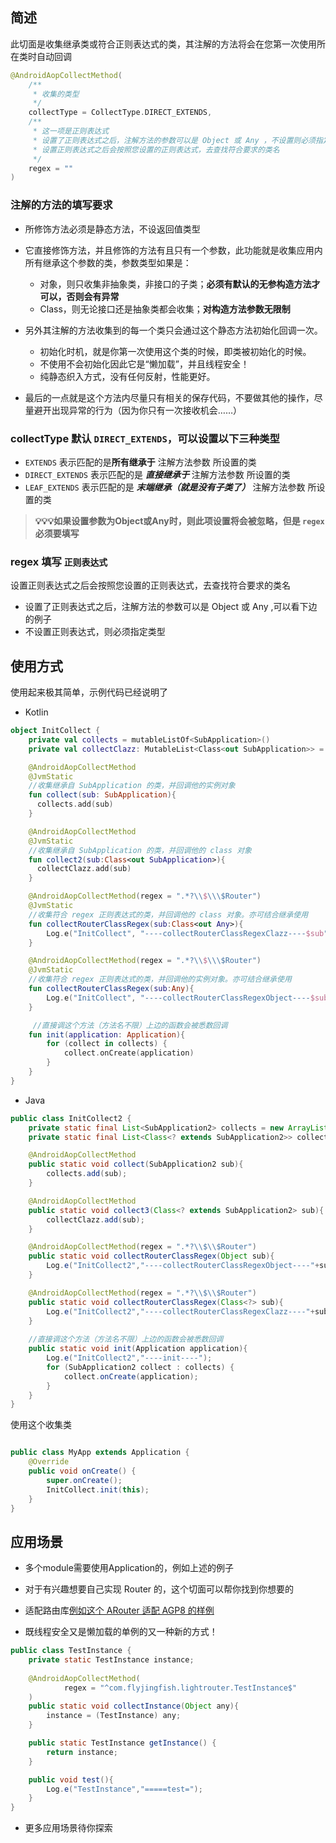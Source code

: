 ## 简述


此切面是收集继承类或符合正则表达式的类，其注解的方法将会在您第一次使用所在类时自动回调

```kotlin
@AndroidAopCollectMethod(
    /**
     * 收集的类型
     */
    collectType = CollectType.DIRECT_EXTENDS,
    /**
     * 这一项是正则表达式
     * 设置了正则表达式之后，注解方法的参数可以是 Object 或 Any ，不设置则必须指定类型
     * 设置正则表达式之后会按照您设置的正则表达式，去查找符合要求的类名
     */
    regex = ""
)
```





### 注解的方法的填写要求

- 所修饰方法必须是静态方法，不设返回值类型

- 它直接修饰方法，并且修饰的方法有且只有一个参数，此功能就是收集应用内所有继承这个参数的类，参数类型如果是：
    - 对象，则只收集非抽象类，非接口的子类；**必须有默认的无参构造方法才可以，否则会有异常**
    - Class，则无论接口还是抽象类都会收集；**对构造方法参数无限制**

- 另外其注解的方法收集到的每一个类只会通过这个静态方法初始化回调一次。
    - 初始化时机，就是你第一次使用这个类的时候，即类被初始化的时候。
    - 不使用不会初始化因此它是“懒加载”，并且线程安全！
    - 纯静态织入方式，没有任何反射，性能更好。

- 最后的一点就是这个方法内尽量只有相关的保存代码，不要做其他的操作，尽量避开出现异常的行为（因为你只有一次接收机会……）

### collectType  默认 `DIRECT_EXTENDS`，可以设置以下三种类型

- ```EXTENDS``` 表示匹配的是**所有继承于** 注解方法参数 所设置的类
- ```DIRECT_EXTENDS``` 表示匹配的是 **<em><strong>直接继承于</strong></em>** 注解方法参数 所设置的类
- ```LEAF_EXTENDS``` 表示匹配的是 **<em><strong>末端继承（就是没有子类了）</strong></em>** 注解方法参数 所设置的类

> **💡💡💡如果设置参数为Object或Any时，则此项设置将会被忽略，但是 `regex` 必须要填写**


### regex 填写 `正则表达式`

设置正则表达式之后会按照您设置的正则表达式，去查找符合要求的类名

- 设置了正则表达式之后，注解方法的参数可以是 Object 或 Any ,可以看下边的例子
- 不设置正则表达式，则必须指定类型

## 使用方式

使用起来极其简单，示例代码已经说明了

- Kotlin

```kotlin
object InitCollect {
    private val collects = mutableListOf<SubApplication>()
    private val collectClazz: MutableList<Class<out SubApplication>> = mutableListOf()

    @AndroidAopCollectMethod
    @JvmStatic
    //收集继承自 SubApplication 的类，并回调他的实例对象
    fun collect(sub: SubApplication){
      collects.add(sub)
    }

    @AndroidAopCollectMethod
    @JvmStatic
    //收集继承自 SubApplication 的类，并回调他的 class 对象
    fun collect2(sub:Class<out SubApplication>){
      collectClazz.add(sub)
    }

    @AndroidAopCollectMethod(regex = ".*?\\$\\\$Router")
    @JvmStatic
    //收集符合 regex 正则表达式的类，并回调他的 class 对象。亦可结合继承使用
    fun collectRouterClassRegex(sub:Class<out Any>){
        Log.e("InitCollect", "----collectRouterClassRegexClazz----$sub")
    }

    @AndroidAopCollectMethod(regex = ".*?\\$\\\$Router")
    @JvmStatic
    //收集符合 regex 正则表达式的类，并回调他的实例对象。亦可结合继承使用
    fun collectRouterClassRegex(sub:Any){
        Log.e("InitCollect", "----collectRouterClassRegexObject----$sub")
    }

     //直接调这个方法（方法名不限）上边的函数会被悉数回调
    fun init(application: Application){
        for (collect in collects) {
            collect.onCreate(application)
        }
    }
}
```

- Java

```java
public class InitCollect2 {
    private static final List<SubApplication2> collects = new ArrayList<>();
    private static final List<Class<? extends SubApplication2>> collectClazz = new ArrayList<>();

    @AndroidAopCollectMethod
    public static void collect(SubApplication2 sub){
        collects.add(sub);
    }

    @AndroidAopCollectMethod
    public static void collect3(Class<? extends SubApplication2> sub){
        collectClazz.add(sub);
    }

    @AndroidAopCollectMethod(regex = ".*?\\$\\$Router")
    public static void collectRouterClassRegex(Object sub){
        Log.e("InitCollect2","----collectRouterClassRegexObject----"+sub);
    }

    @AndroidAopCollectMethod(regex = ".*?\\$\\$Router")
    public static void collectRouterClassRegex(Class<?> sub){
        Log.e("InitCollect2","----collectRouterClassRegexClazz----"+sub);
    }
    
    //直接调这个方法（方法名不限）上边的函数会被悉数回调
    public static void init(Application application){
        Log.e("InitCollect2","----init----");
        for (SubApplication2 collect : collects) {
            collect.onCreate(application);
        }
    }
}
```

使用这个收集类
```java

public class MyApp extends Application {
    @Override
    public void onCreate() {
        super.onCreate();
        InitCollect.init(this);
    }
}
```

## 应用场景

- 多个module需要使用Application的，例如上述的例子

- 对于有兴趣想要自己实现 Router 的，这个切面可以帮你找到你想要的

- 适配路由库[例如这个 ARouter 适配 AGP8 的样例](https://github.com/FlyJingFish/AndroidAOP/wiki/%E5%88%87%E9%9D%A2%E5%90%AF%E7%A4%BA#5%E4%B8%89%E6%96%B9%E8%B7%AF%E7%94%B1%E5%BA%93%E6%B2%A1%E6%9C%89%E9%80%82%E9%85%8D-agp8-%E4%B8%8B%E9%9D%A2%E4%BB%A5-arouter-%E4%B8%BA%E4%BE%8B%E6%95%99%E4%BD%A0%E5%A6%82%E4%BD%95%E5%88%A9%E7%94%A8-androidaop-%E8%A7%A3%E5%86%B3%E8%BF%99%E4%B8%AA%E9%97%AE%E9%A2%98)

- 既线程安全又是懒加载的单例的又一种新的方式！
```java
public class TestInstance {
    private static TestInstance instance;
    
    @AndroidAopCollectMethod(
            regex = "^com.flyjingfish.lightrouter.TestInstance$"
    )
    public static void collectInstance(Object any){
        instance = (TestInstance) any;
    }

    public static TestInstance getInstance() {
        return instance;
    }

    public void test(){
        Log.e("TestInstance","=====test=");
    }
}
```

- 更多应用场景待你探索

